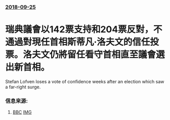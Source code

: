 ### [2018-09-25](/news/2018/09/25/index.md)

##### 
# 瑞典議會以142票支持和204票反對，不通過對現任首相斯蒂凡·洛夫文的信任投票。洛夫文仍將留任看守首相直至議會選出新首相。 

Stefan Lofven loses a vote of confidence weeks after an election which saw a far-right surge.


### 信息来源:

1. [BBC](https://www.bbc.co.uk/news/world-europe-45637386) [IMG](https://ichef.bbci.co.uk/news/1024/branded_news/14EDF/production/_103572758_049528797-1.jpg)
